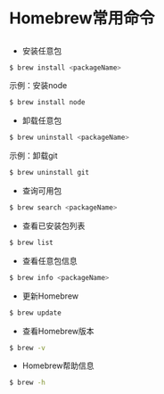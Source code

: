 # Homebrew常用命令

## 

* 安装任意包

```bash
$ brew install <packageName>
```

示例：安装node

```bash
$ brew install node
```

* 卸载任意包

```bash
$ brew uninstall <packageName>
```

示例：卸载git

```bash
$ brew uninstall git
```

* 查询可用包

```bash
$ brew search <packageName>
```

* 查看已安装包列表

```bash
$ brew list
```

* 查看任意包信息

```bash
$ brew info <packageName>
```

* 更新Homebrew

```bash
$ brew update
```

* 查看Homebrew版本

```bash
$ brew -v
```

* Homebrew帮助信息

```bash
$ brew -h
```

